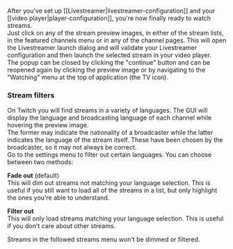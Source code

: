 After you've set up [[Livestreamer|livestreamer-configuration]] and your [[video player|player-configuration]], you're now finally ready to watch streams.  
Just click on any of the stream preview images, in either of the stream lists, in the featured channels menu or in any of the channel pages. This will open the Livestreamer launch dialog and will validate your Livestreamer configuration and then launch the selected stream in your video player.  
The popup can be closed by clicking the "continue" button and can be reopened again by clicking the preview image or by navigating to the "Watching" menu at the top of application (the TV icon).

### Stream filters

On Twitch you will find streams in a variety of languages. The GUI will display the language and broadcasting language of each channel while hovering the preview image.  
The former may indicate the nationality of a broadcaster while the latter indicates the language of the stream itself. These have been chosen by the broadcaster, so it may not always be correct.  
Go to the settings menu to filter out certain languages. You can choose between two methods:  

**Fade out** (default)  
This will dim out streams not matching your language selection. This is useful if you still want to load all of the streams in a list, but only highlight the ones you're able to understand.

**Filter out**  
This will only load streams matching your language selection. This is useful if you don't care about other streams.  

Streams in the followed streams menu won't be dimmed or filtered.